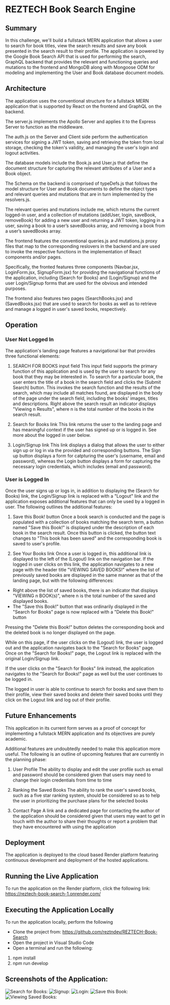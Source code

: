 # REZTECH Book Search Engine

## Summary
In this challenge, we'll build a fullstack MERN application that allows a user to search for book titles, view the search results and save any book presented in the search result to their profile.  The application is powered by the Google Book Search API that is used for performing the search, GraphQL backend that provides the relevant and functioning queries and mutations to the frontend and MongoDB along with Mongoose ODM for modeling and implementing the User and Book database document models. 

## Architecture
The application uses the conventional structure for a fullstack MERN application that is supported by React on the frontend and GraphQL on the backend.  

The server.js implements the Apollo Server and applies it to the Express Server to function as the middleware.

The auth.js on the Server and Client side perform the authentication services for signing a JWT token, saving and retrieving the token from local storage, checking the token's validity, and managing the user's login and logout activities.

The database models include the Book.js and User.js that define the document structure for capturing the relevant attributes of a User and a Book object.

The Schema on the backend is comprised of typeDefs.js that follows the model structure for User and Book documents to define the object types and relevant queries and mutations that are in turn implemented by the resolvers.js.

The relevant queries and mutations include me, which returns the current logged-in user, and a collection of mutations (addUser, login, saveBook, removeBook) for adding a new user and returning a JWT token, logging in a user, saving a book to a user’s savedBooks array, and removing a book from a user’s savedBooks array.

The frontend features the conventional queries.js and mutations.js proxy files that map to the corresponding reslovers in the backend and are used to invoke the respective functions in the implementation of React components and/or pages.

Specifically, the fronted features three components (Navbar.jsx, LoginForm.jsx, SignupForm.jsx) for providing the navigational functions of the application, including (Search for Books) and (Login/Signup) and the user Login/Signup forms that are used for the obvious and intended purposes.

The frontend also features two pages (SearchBooks.jsx) and (SavedBooks.jsx) that are used to search for books as well as to retrieve and manage a logged in user's saved books, respectively.

## Operation
### User Not Logged In
The application's landing page features a navigational bar that provides three functional elements:

1. SEARCH FOR BOOKS input field
This input field supports the primary function of this application and is used by the user to search for any book that they may be interested in.  To search for a particular book, the user enters the title of a book in the search field and clicks the (Submit Search) button. This invokes the search function and the results of the search, which may include all matches found, are displayed in the body of the page under the search field, including the books' images, titles and descriptions. Right above the search result an indicator displays "Viewing n Results", where n is the total number of the books in the search result.

2. Search for Books link
This link returns the user to the landing page and has meaningful context if the user has signed up or is logged in.  See more about the logged in user below.

3. Login/Signup link
This link displays a dialog that allows the user to either sign up or log in via the provided and corresponding buttons.  The Sign up button displays a form for catpturing the user's (username, email and password), whereas the Login button displays a form for capturing the necessary login credentials, which includes (email and password).

### User is Logged In
Once the user signs up or logs in, in addition to displaying the (Search for Books) link, the Login/Signup link is replaced with a "Logout" link and the application exposes additional features that can only be used by a logged in user.  The following outlines the additional features:

1. Save this Book! button 
Once a book search is conducted and the page is populated with a collection of books matching the search term, a button named "Save this Book!" is displayed under the description of each book in the search result.  Once this button is clicked, the button text changes to "This book has been saved" and the corresponding book is saved to user's profile.

2. See Your Books link
Once a user is logged in, this additional link is displayed to the left of the (Logout) link on the navigation bar. If the logged in user clicks on this link, the application navigates to a new page with the header title "VIEWING SAVED BOOKS!" where the list of previously saved books are displayed in the same manner as that of the landing page, but with the following differences:
* Right above the list of saved books, there is an indicator that displays "VIEWING n BOOK(s)", where n is the total number of the saved and displayed books.
* The "Save this Book!" button that was ordinarily displayed in the "Search for Books" page is now replaced with a "Delete this Book!" button

Pressing the "Delete this Book!" button deletes the corresponding book and the deleted book is no longer displayed on the page.

While on this page, if the user clicks on the (Logout) link, the user is logged out and the application navigates back to the "Search for Books" page.  Once on the "Search for Books!" page, the Logout link is replaced with the original Login/Signup link.

If the user clicks on the "Search for Books" link instead, the application navigates to the "Search for Books!" page as well but the user continues to be logged in.  

The logged in user is able to continue to search for books and save them to their profile, view their saved books and delete their saved books until they click on the Logout link and log out of their profile.

## Future Enhancements
This application in its current form serves as a proof of concept for implementing a fullstack MERN application and its objectives are purely academic.

Additional features are undoubtedly needed to make this application more useful.  The following is an outline of upcoming features that are currently in the planning phase:

1. User Profile
The ability to display and edit the user profile such as email and password should be considered given that users may need to change their login credentials from time to time

2. Ranking the Saved Books
The ability to rank the user's saved books, such as a five star ranking system, should be considered so as to help the user in prioritizing the purchase plans for the selected books

3. Contact Page
A link and a dedicated page for contacting the author of the application should be considered given that users may want to get in touch with the author to share their thoughts or report a problem that they have encountered with using the application

## Deployment
The application is deployed to the cloud based Render platform featuring continuous development and deployment of the hosted applications.  

## Running the Live Application
To run the application on the Render platform, click the following link: https://reztech-book-search-1.onrender.com/

## Executing the Application Locally
To run the application locally, perform the following
* Clone the project from: https://github.com/reztndev/REZTECH-Book-Search
* Open the project in Visual Studio Code
* Open a terminal and run the following:
1. npm install
2. npm run develop

## Screenshots of the Application:
![Search for Books:](./public/images/search-for-books.png)
![Signup:](./public/images/signup.png)
![Login:](./public/images/login.png)
![Save this Book:](./public/images/save-this-book.png)
![Viewing Saved Books:](./public/images/viewing-saved-books.png)
